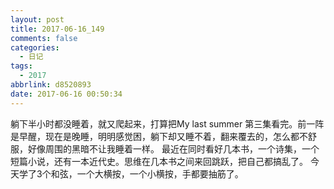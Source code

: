 ```yaml
---
layout: post
title: 2017-06-16_149
comments: false
categories:
  - 日记
tags:
  - 2017
abbrlink: d8520893
date: 2017-06-16 00:50:34
---
```


  躺下半小时都没睡着，就又爬起来，打算把My last summer 第三集看完。前一阵是早醒，现在是晚睡，明明感觉困，躺下却又睡不着，翻来覆去的，怎么都不舒服，好像周围的黑暗不让我睡着一样。
  最近在同时看好几本书，一个诗集，一个短篇小说，还有一本近代史。思维在几本书之间来回跳跃，把自己都搞乱了。
  今天学了3个和弦，一个大横按，一个小横按，手都要抽筋了。
